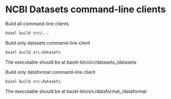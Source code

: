 # NCBI Datasets command-line clients

Build all command-line clients
```bash
bazel build src/...
```

Build only datasets command-line client
```bash
bazel build src:datasets
```
The executable should be at bazel-bin/src/datasets_/datasets

Build only dataformat command-line client
```bash
bazel build src:datasets
```
The executable should be at bazel-bin/src/dataformat_/dataformat


